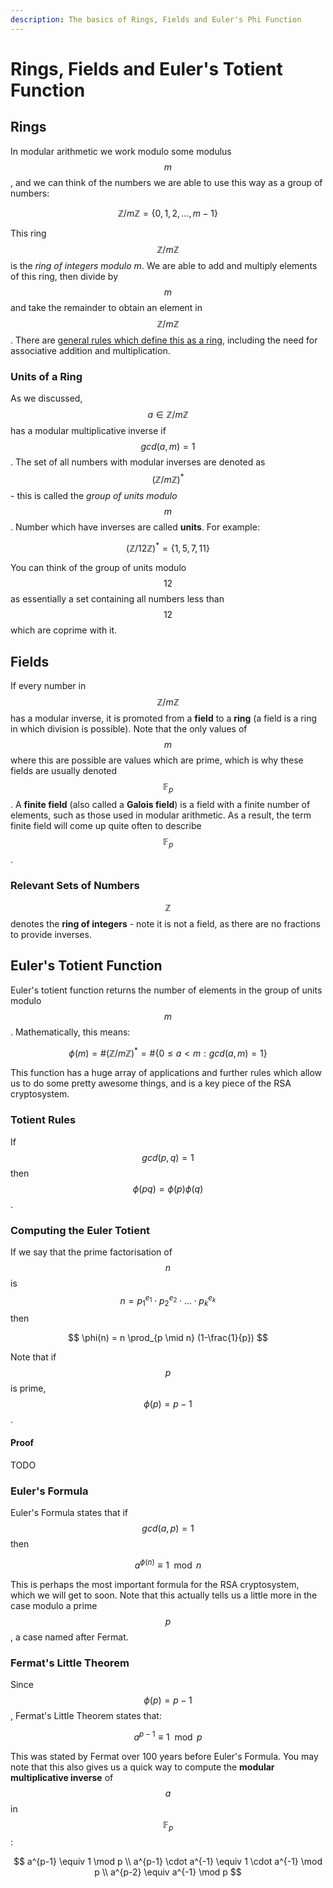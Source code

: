 ```yaml
---
description: The basics of Rings, Fields and Euler's Phi Function
---
```


# Rings, Fields and Euler's Totient Function

## Rings

In modular arithmetic we work modulo some modulus $$m$$, and we can think of the numbers we are able to use this way as a group of numbers:

$$
\mathbb{Z}/m\mathbb{Z} = \{0,1,2,...,m-1\}
$$

​This ring $$\mathbb{Z}/m\mathbb{Z}$$ is the _ring of integers modulo m_. We are able to add and multiply elements of this ring, then divide by $$m$$ and take the remainder to obtain an element in $$\mathbb{Z}/m\mathbb{Z}$$. There are [general rules which define this as a ring](https://www.britannica.com/science/ring-mathematics), including the need for associative addition and multiplication.

### Units of a Ring

As we discussed, $$a \in \mathbb{Z}/m\mathbb{Z}$$ has a modular multiplicative inverse if $$gcd(a,m)=1$$. The set of all numbers with modular inverses are denoted as $$(\mathbb{Z}/m\mathbb{Z})^*$$ - this is called the _group of units modulo_ $$m$$. Number which have inverses are called **units**. For example:

$$
(\mathbb{Z}/12\mathbb{Z})^* = \{1,5,7,11\}
$$

You can think of the group of units modulo $$12$$ as essentially a set containing all numbers less than $$12$$ which are coprime with it.

## Fields

If every number in $$\mathbb{Z}/m\mathbb{Z}$$ has a modular inverse, it is promoted from a **field** to a **ring** (a field is a ring in which division is possible). Note that the only values of $$m$$ where this are possible are values which are prime, which is why these fields are usually denoted $$\mathbb{F}_p$$. A **finite field** (also called a **Galois field**) is a field with a finite number of elements, such as those used in modular arithmetic. As a result, the term finite field will come up quite often to describe $$\mathbb{F}_p$$.

### Relevant Sets of Numbers

$$\mathbb{Z}$$ denotes the **ring of integers** - note it is not a field, as there are no fractions to provide inverses.&#x20;

## Euler's Totient Function

Euler's totient function returns the number of elements in the group of units modulo $$m$$. Mathematically, this means:

$$
\phi(m) = \#(\mathbb{Z}/m\mathbb{Z})^* = \#\{0 \leq a < m : gcd(a,m) = 1\}
$$

​This function has a huge array of applications and further rules which allow us to do some pretty awesome things, and is a key piece of the RSA cryptosystem.

### Totient Rules

If $$gcd(p,q)=1$$ then $$\phi(pq)=\phi(p)\phi(q)$$.

### Computing the Euler Totient

If we say that the prime factorisation of $$n$$ is $$n=p_1^{e_1} \cdot p_2^{e_2} \cdot ... \cdot p_k^{e_k}$$ then

$$
\phi(n) = n \prod_{p \mid n} (1-\frac{1}{p})
$$

Note that if $$p$$ is prime, $$\phi (p) = p-1$$.

#### Proof

TODO

### Euler's Formula

Euler's Formula states that if $$gcd(a,p)=1$$ then​

$$
a^{\phi(n)} \equiv 1 \mod n
$$

This is perhaps the most important formula for the RSA cryptosystem, which we will get to soon.​ Note that this actually tells us a little more in the case modulo a prime $$p$$, a case named after Fermat.

### Fermat's Little Theorem

Since $$\phi(p)=p-1$$​, Fermat's Little Theorem states that:

$$
a^{p-1} \equiv 1 \mod p
$$

This was stated by Fermat over 100 years before Euler's Formula. You may note that this also gives us a quick way to compute the **modular multiplicative inverse** of $$a$$ in $$\mathbb{F}_p$$:

$$
a^{p-1} \equiv 1 \mod p \\
a^{p-1} \cdot a^{-1} \equiv 1 \cdot a^{-1} \mod p \\
a^{p-2} \equiv a^{-1} \mod p
$$

